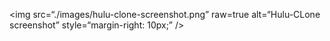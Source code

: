 <img
src=“./images/hulu-clone-screenshot.png”
raw=true
alt=“Hulu-CLone screenshot”
style=“margin-right: 10px;”
/>

